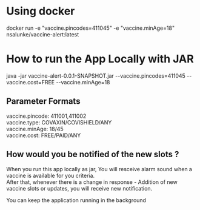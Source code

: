<h1>Using docker</h1>

docker run  -e "vaccine.pincodes=411045" -e "vaccine.minAge=18"  nsalunke/vaccine-alert:latest

<h1>How to run the App Locally with JAR</h1>

java -jar vaccine-alert-0.0.1-SNAPSHOT.jar --vaccine.pincodes=411045 --vaccine.cost=FREE --vaccine.minAge=18

<h2>Parameter Formats</h2>

vaccine.pincode: 411001,411002  
vaccine.type: COVAXIN/COVISHIELD/ANY  
vaccine.minAge: 18/45  
vaccine.cost: FREE/PAID/ANY

<h2>How would you be notified of the new slots ? </h2>

When you run this app locally as jar, You will resceive alarm sound when a vaccine is available for you criteria.  
After that, whenever there is a change in response - Addition of new vaccine slots or updates, you will receive new notification.  

You can keep the application running in the background 
